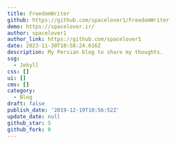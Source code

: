 ```yaml
---
title: FreedomWriter
github: https://github.com/spacelover1/FreedomWriter
demo: https://spacelover.ir/
author: spacelover1
author_link: https://github.com/spacelover1
date: 2023-11-30T10:58:24.616Z
description: My Persian blog to share my thoughts.
ssg:
  - Jekyll
css: []
ui: []
cms: []
category:
  - Blog
draft: false
publish_date: '2019-12-19T10:56:52Z'
update_date: null
github_star: 5
github_fork: 0
---
```

